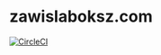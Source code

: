 zawislaboksz.com
==============

[![CircleCI](https://dl.circleci.com/status-badge/img/gh/pboksz/basia-zawisla/tree/master.svg?style=svg)](https://dl.circleci.com/status-badge/redirect/gh/pboksz/basia-zawisla/tree/master)
